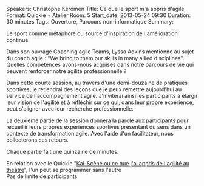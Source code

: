 Speakers: Christophe Keromen
Title: Ce que le sport m'a appris d'agile
Format: Quickie + Atelier
Room: 5
Start_date: 2013-05-24 09:30
Duration: 30 minutes
Tags: Ouverture, Parcours non-informatique
Summary:

Le sport comme métaphore ou source d'inspiration de l'amélioration continue.

Dans son ouvrage Coaching agile Teams,  Lyssa Adkins mentionne au sujet du coach agile : "We bring to them our skills in many allied disciplines".
Quelles compétences avons-nous acquises dans notre parcours de vie qui peuvent renforcer notre agilité professionnelle ?

Dans cette courte session, au travers d'une demi-douzaine de pratiques sportives, je retiendrai des leçons que je peux remettre  aujourd'hui au service de l'accompagnement agile.
J'inviterai ainsi les participants à élargir leur vision de l'agilité et à réfléchir sur ce qui, dans leur propre expérience, peut s'aligner avec leur recherche professionnelle.

La deuxième partie de la session donnera la parole aux participants pour recueillir leurs propres expériences sportives présentant du sens dans un contexte de transformation agile. 
Avec l'aide d'un facilitateur, nous collecterons ces retours.

Chaque partie fait une quinzaine de minutes.

En relation avec le Quickie  "[Kai-Scène ou ce que j'ai appris de l'agilité au théâtre][]", l'un peut se programmer sans l'autre  
Pas de limite de participants

[Kai-Scène ou ce que j'ai appris de l'agilité au théâtre]: /sessions/kai-scene-ou-ce-que-jai-appris-de-lagilite-au-theatre.html
